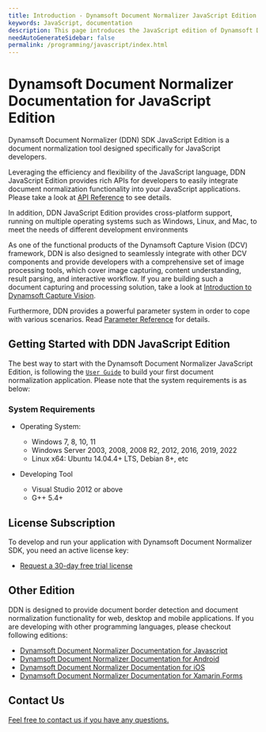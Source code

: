 ```yaml
---
title: Introduction - Dynamsoft Document Normalizer JavaScript Edition
keywords: JavaScript, documentation
description: This page introduces the JavaScript edition of Dynamsoft Document Normalizer
needAutoGenerateSidebar: false
permalink: /programming/javascript/index.html
---
```


# Dynamsoft Document Normalizer Documentation for JavaScript Edition

Dynamsoft Document Normalizer (DDN) SDK JavaScript Edition is a document normalization tool designed specifically for JavaScript developers.

Leveraging the efficiency and flexibility of the JavaScript language, DDN JavaScript Edition provides rich APIs for developers to easily integrate document normalization functionality into your JavaScript applications. Please take a look at [API Reference](api-reference/index.md) to see details.

In addition, DDN JavaScript Edition provides cross-platform support, running on multiple operating systems such as Windows, Linux, and Mac, to meet the needs of different development environments

As one of the functional products of the Dynamsoft Capture Vision (DCV) framework, DDN is also designed to seamlessly integrate with other DCV components and provide developers with a comprehensive set of image processing tools, which cover image capturing, content understanding, result parsing, and interactive workflow. If you are building such a document capturing and processing solution, take a look at <a href="{{site.dcv_introduction}}" target="_blank">Introduction to Dynamsoft Capture Vision</a>.

Furthermore, DDN provides a powerful parameter system in order to cope with various scenarios. Read <a href="{{site.parameters_reference_ddn}}index.html" target="_blank">Parameter Reference</a> for details.

## Getting Started with DDN JavaScript Edition

The best way to start with the Dynamsoft Document Normalizer JavaScript Edition, is following the [`User Guide`](user-guide/getting-started.md) to build your first document normalization application. Please note that the system requirements is as below:

### System Requirements

- Operating System:
  - Windows 7, 8, 10, 11
  - Windows Server 2003, 2008, 2008 R2, 2012, 2016, 2019, 2022
  - Linux x64: Ubuntu 14.04.4+ LTS, Debian 8+, etc

- Developing Tool
  - Visual Studio 2012 or above
  - G++ 5.4+  

## License Subscription

To develop and run your application with Dynamsoft Document Normalizer SDK, you need an active license key:
* <a href="https://www.dynamsoft.com/customer/license/trialLicense?utm_source=doc&product=ddn&package=desktop" target="_blank">Request a 30-day free trial license</a>

## Other Edition

DDN is designed to provide document border detection and document normalization functionality for web, desktop and mobile applications. If you are developing with other programming languages, please checkout following editions:

* <a href="{{ site.js }}" target="_blank">Dynamsoft Document Normalizer Documentation for Javascript</a>
* <a href="{{ site.android }}" target="_blank">Dynamsoft Document Normalizer Documentation for Android</a>
* <a href="{{ site.ios }}" target="_blank">Dynamsoft Document Normalizer Documentation for iOS</a>
* <a href="{{ site.xamarin }}" target="_blank">Dynamsoft Document Normalizer Documentation for Xamarin.Forms</a>

## Contact Us

<a href="https://www.dynamsoft.com/company/customer-service/#contact" target="_blank">Feel free to contact us if you have any questions.</a>
